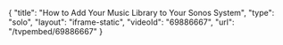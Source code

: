 {
    "title": "How to Add Your Music Library to Your Sonos System",
    "type": "solo",
    "layout": "iframe-static",
    "videoId": "69886667",
    "url": "\/tvpembed\/69886667"
}